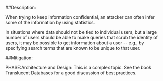 ##Description:

When trying to keep information confidential, an attacker can often infer some of the information by using statistics.

In situations where data should not be tied to individual users, but a large number of users should be able to make queries that scrub the identity of users, it may be possible to get information about a user -- e.g., by specifying search terms that are known to be unique to that user.

##Mitigation:


PHASE:Architecture and Design:
This is a complex topic. See the book Translucent Databases for a good discussion of best practices.

